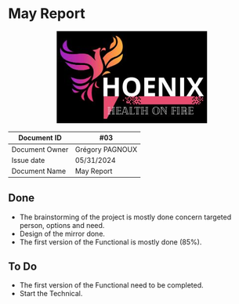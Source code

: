 # May Report

<center>
<img src="../img/Logo.png"
alt="logo"/>
</center>

| Document ID | #03 |
|---|---|
| Document Owner | Grégory PAGNOUX |
| Issue date | 05/31/2024 |
| Document Name | May Report |

## Done

- The brainstorming of the project is mostly done concern targeted person, options and need.
- Design of the mirror done.
- The first version of the Functional is mostly done (85%).

## To Do

- The first version of the Functional need to be completed.
- Start the Technical.
